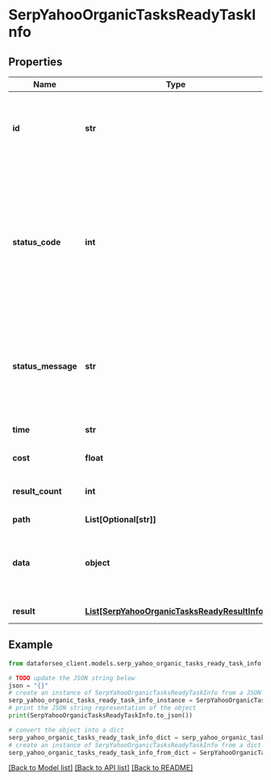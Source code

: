 # SerpYahooOrganicTasksReadyTaskInfo


## Properties

Name | Type | Description | Notes
------------ | ------------- | ------------- | -------------
**id** | **str** | task identifier unique task identifier in our system in the UUID format | [optional] 
**status_code** | **int** | status code of the task generated by DataForSEO, can be within the following range: 10000-60000 you can find the full list of the response codes here | [optional] 
**status_message** | **str** | informational message of the task you can find the full list of general informational messages here | [optional] 
**time** | **str** | execution time, seconds | [optional] 
**cost** | **float** | total tasks cost, USD | [optional] 
**result_count** | **int** | number of elements in the result array | [optional] 
**path** | **List[Optional[str]]** | URL path | [optional] 
**data** | **object** | contains the same parameters that you specified in the POST request | [optional] 
**result** | [**List[SerpYahooOrganicTasksReadyResultInfo]**](SerpYahooOrganicTasksReadyResultInfo.md) | array of results | [optional] 

## Example

```python
from dataforseo_client.models.serp_yahoo_organic_tasks_ready_task_info import SerpYahooOrganicTasksReadyTaskInfo

# TODO update the JSON string below
json = "{}"
# create an instance of SerpYahooOrganicTasksReadyTaskInfo from a JSON string
serp_yahoo_organic_tasks_ready_task_info_instance = SerpYahooOrganicTasksReadyTaskInfo.from_json(json)
# print the JSON string representation of the object
print(SerpYahooOrganicTasksReadyTaskInfo.to_json())

# convert the object into a dict
serp_yahoo_organic_tasks_ready_task_info_dict = serp_yahoo_organic_tasks_ready_task_info_instance.to_dict()
# create an instance of SerpYahooOrganicTasksReadyTaskInfo from a dict
serp_yahoo_organic_tasks_ready_task_info_from_dict = SerpYahooOrganicTasksReadyTaskInfo.from_dict(serp_yahoo_organic_tasks_ready_task_info_dict)
```
[[Back to Model list]](../README.md#documentation-for-models) [[Back to API list]](../README.md#documentation-for-api-endpoints) [[Back to README]](../README.md)


